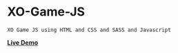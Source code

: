 # XO-Game-JS
    XO Game JS using HTML and CSS and SASS and Javascript

   <a href="https://ahmed-dotnetdev.github.io/XO-Game-JS/"><strong>Live Demo<strong></a>

